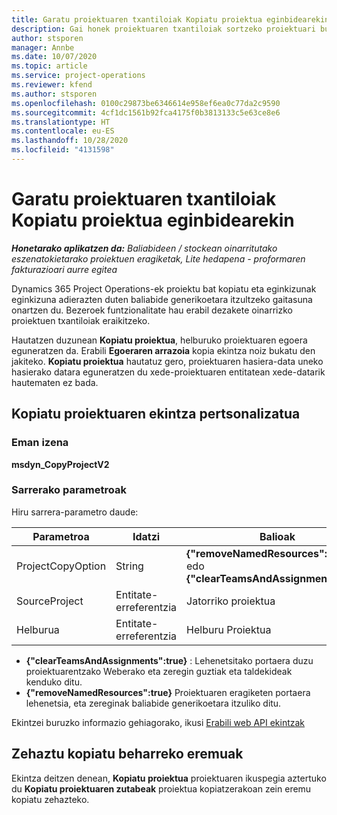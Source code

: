 ```yaml
---
title: Garatu proiektuaren txantiloiak Kopiatu proiektua eginbidearekin
description: Gai honek proiektuaren txantiloiak sortzeko proiektuari buruzko informazioa eskaintzen du Kopiatu proiektua ekintza pertsonalizatua erabiliz.
author: stsporen
manager: Annbe
ms.date: 10/07/2020
ms.topic: article
ms.service: project-operations
ms.reviewer: kfend
ms.author: stsporen
ms.openlocfilehash: 0100c29873be6346614e958ef6ea0c77da2c9590
ms.sourcegitcommit: 4cf1dc1561b92fca4175f0b3813133c5e63ce8e6
ms.translationtype: HT
ms.contentlocale: eu-ES
ms.lasthandoff: 10/28/2020
ms.locfileid: "4131598"
---
```

# <a name="develop-project-templates-with-copy-project"></a>Garatu proiektuaren txantiloiak Kopiatu proiektua eginbidearekin

_**Honetarako aplikatzen da:** Baliabideen / stockean oinarritutako eszenatokietarako proiektuen eragiketak, Lite hedapena - proformaren fakturazioari aurre egitea_

Dynamics 365 Project Operations-ek proiektu bat kopiatu eta eginkizunak eginkizuna adierazten duten baliabide generikoetara itzultzeko gaitasuna onartzen du. Bezeroek funtzionalitate hau erabil dezakete oinarrizko proiektuen txantiloiak eraikitzeko.

Hautatzen duzunean **Kopiatu proiektua**, helburuko proiektuaren egoera eguneratzen da. Erabili **Egoeraren arrazoia** kopia ekintza noiz bukatu den jakiteko. **Kopiatu proiektua** hautatuz gero, proiektuaren hasiera-data uneko hasierako datara eguneratzen du xede-proiektuaren entitatean xede-datarik hautematen ez bada.

## <a name="copy-project-custom-action"></a>Kopiatu proiektuaren ekintza pertsonalizatua 

### <a name="name"></a>Eman izena 

**msdyn_CopyProjectV2**

### <a name="input-parameters"></a>Sarrerako parametroak
Hiru sarrera-parametro daude:

| Parametroa          | Idatzi   | Balioak                                                   | 
|--------------------|--------|----------------------------------------------------------|
| ProjectCopyOption  | String | **{"removeNamedResources":true}** edo **{"clearTeamsAndAssignments":true}** |
| SourceProject      | Entitate-erreferentzia | Jatorriko proiektua |
| Helburua             | Entitate-erreferentzia | Helburu Proiektua |


- **{"clearTeamsAndAssignments":true}** : Lehenetsitako portaera duzu proiektuarentzako Weberako eta zeregin guztiak eta taldekideak kenduko ditu.
- **{"removeNamedResources":true}** Proiektuaren eragiketen portaera lehenetsia, eta zereginak baliabide generikoetara itzuliko ditu.

Ekintzei buruzko informazio gehiagorako, ikusi [Erabili web API ekintzak](https://docs.microsoft.com/powerapps/developer/common-data-service/webapi/use-web-api-actions)

## <a name="specify-fields-to-copy"></a>Zehaztu kopiatu beharreko eremuak 
Ekintza deitzen denean, **Kopiatu proiektua** proiektuaren ikuspegia aztertuko du **Kopiatu proiektuaren zutabeak** proiektua kopiatzerakoan zein eremu kopiatu zehazteko.
